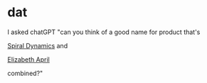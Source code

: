 # dat

I asked chatGPT "can you think of a good name for product that's 

[Spiral Dynamics](https://www.youtube.com/watch?v=57yBla5JI9k) and 

[Elizabeth April](https://elizabethapril.com)

combined?"


